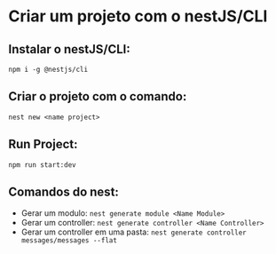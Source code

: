 # Criar um projeto com o nestJS/CLI

## Instalar o nestJS/CLI:
` npm i -g @nestjs/cli `

## Criar o projeto com o comando:
` nest new <name project> `

## Run Project:
` npm run start:dev `

## Comandos do nest:
- Gerar um modulo: ` nest generate module <Name Module> `
- Gerar um controller: ` nest generate controller <Name Controller> `
- Gerar um controller em uma pasta: ` nest generate controller messages/messages --flat `
